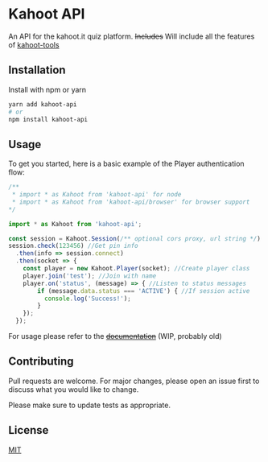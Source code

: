 # Kahoot API

An API for the kahoot.it quiz platform. ~~Includes~~ Will include all the features of [kahoot-tools](https://github.com/idiidk/kahoot-tools)

## Installation

Install with npm or yarn

```bash
yarn add kahoot-api
# or
npm install kahoot-api
```

## Usage

To get you started, here is a basic example of the Player authentication flow:

```JavaScript
/** 
 * import * as Kahoot from 'kahoot-api' for node
 * import * as Kahoot from 'kahoot-api/browser' for browser support
*/

import * as Kahoot from 'kahoot-api';

const session = Kahoot.Session(/** optional cors proxy, url string */)
session.check(123456) //Get pin info
  .then(info => session.connect)
  .then(socket => {
    const player = new Kahoot.Player(socket); //Create player class
    player.join('test'); //Join with name
    player.on('status', (message) => { //Listen to status messages
        if (message.data.status === 'ACTIVE') { //If session active
          console.log('Success!');
        }
    });
  });
```

For usage please refer to the [~~documentation~~](https://idiidk.site/kahoot-api) (WIP, probably old)

## Contributing

Pull requests are welcome. For major changes, please open an issue first to discuss what you would like to change.

Please make sure to update tests as appropriate.

## License

[MIT](https://choosealicense.com/licenses/mit/)
